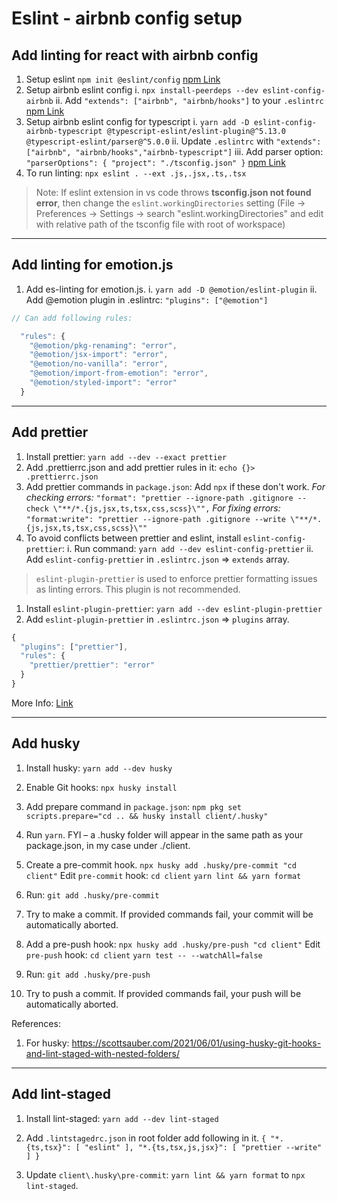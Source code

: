# Eslint - airbnb config setup

## Add linting for react with airbnb config

1. Setup eslint
`npm init @eslint/config`
[npm Link](https://www.npmjs.com/package/eslint)
2. Setup airbnb eslint config
i. `npx install-peerdeps --dev eslint-config-airbnb`
ii. Add `"extends": ["airbnb", "airbnb/hooks"]` to your `.eslintrc`
[npm Link](https://www.npmjs.com/package/eslint-config-airbnb)
3. Setup airbnb eslint config for typescript
i. `yarn add -D eslint-config-airbnb-typescript @typescript-eslint/eslint-plugin@^5.13.0 @typescript-eslint/parser@^5.0.0`
ii. Update `.eslintrc` with `"extends": ["airbnb", "airbnb/hooks","airbnb-typescript"]`
iii. Add parser option: `"parserOptions": {
    "project": "./tsconfig.json"
  }`
[npm Link](https://www.npmjs.com/package/eslint-config-airbnb-typescript)
4. To run linting: `npx eslint . --ext .js,.jsx,.ts,.tsx`

> Note: If eslint extension in vs code throws **tsconfig.json not found error**, then change the `eslint.workingDirectories` setting (File -> Preferences -> Settings -> search "eslint.workingDirectories" and edit with relative path of the tsconfig file with root of workspace)

---

## Add linting for emotion.js

1. Add es-linting for emotion.js.
i. `yarn add -D @emotion/eslint-plugin`
ii. Add @emotion plugin in .eslintrc: `"plugins": ["@emotion"]`

```js
// Can add following rules:

  "rules": {
    "@emotion/pkg-renaming": "error",
    "@emotion/jsx-import": "error",
    "@emotion/no-vanilla": "error",
    "@emotion/import-from-emotion": "error",
    "@emotion/styled-import": "error"
  }

```

---

## Add prettier

1. Install prettier:
`yarn add --dev --exact prettier`
2. Add .prettierrc.json and add prettier rules in it:
`echo {}> .prettierrc.json`
3. Add prettier commands in `package.json`:
Add `npx` if these don't work.
*For checking errors:*
`"format": "prettier --ignore-path .gitignore --check \"**/*.{js,jsx,ts,tsx,css,scss}\"",`
*For fixing errors:*
`"format:write": "prettier --ignore-path .gitignore --write \"**/*.{js,jsx,ts,tsx,css,scss}\""`
4. To avoid conflicts between prettier and eslint, install `eslint-config-prettier`:
  i. Run command: `yarn add --dev eslint-config-prettier`
  ii. Add `eslint-config-prettier` in `.eslintrc.json` => `extends` array.

> `eslint-plugin-prettier` is used to enforce prettier formatting issues as linting errors. This plugin is not recommended.

1. Install `eslint-plugin-prettier`:
`yarn add --dev eslint-plugin-prettier`
2. Add `eslint-plugin-prettier` in `.eslintrc.json` => `plugins` array.

```js
{
  "plugins": ["prettier"],
  "rules": {
    "prettier/prettier": "error"
  }
}
```

More Info: [Link](https://github.com/prettier/eslint-plugin-prettier#recommended-configuration)

  ---

## Add husky

1. Install husky:
`yarn add --dev husky`

2. Enable Git hooks:
`npx husky install`

3. Add prepare command in `package.json`:
`npm pkg set scripts.prepare="cd .. && husky install client/.husky"`

4. Run `yarn`. FYI – a .husky folder will appear in the same path as your package.json, in my case under ./client.

5. Create a pre-commit hook.
`npx husky add .husky/pre-commit "cd client"`
Edit `pre-commit` hook:
`cd client`
`yarn lint && yarn format`

6. Run: `git add .husky/pre-commit`

7. Try to make a commit. If provided commands fail, your commit will be automatically aborted.

8. Add a pre-push hook:
`npx husky add .husky/pre-push "cd client"`
Edit `pre-push` hook:
`cd client`
`yarn test -- --watchAll=false`

9. Run: `git add .husky/pre-push`

10. Try to push a commit. If provided commands fail, your push will be automatically aborted.

References:

1. For husky: <https://scottsauber.com/2021/06/01/using-husky-git-hooks-and-lint-staged-with-nested-folders/>

---

## Add lint-staged

1. Install lint-staged:
`yarn add --dev lint-staged`

2. Add `.lintstagedrc.json` in root folder add following in it.
`{
  "*.{ts,tsx}": [
    "eslint"
  ],
  "*.{ts,tsx,js,jsx}": [
    "prettier --write"
  ]
}`

3. Update `client\.husky\pre-commit`:
`yarn lint && yarn format` to `npx lint-staged`.
